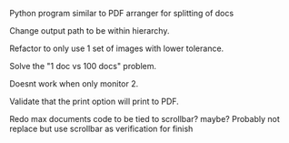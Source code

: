 Python program similar to PDF arranger for splitting of docs

Change output path to be within hierarchy.

Refactor to only use 1 set of images with lower tolerance.

Solve the "1 doc vs 100 docs" problem.

Doesnt work when only monitor 2.

Validate that the print option will print to PDF.

Redo max documents code to be tied to scrollbar? maybe? Probably not replace but use scrollbar as verification for finish